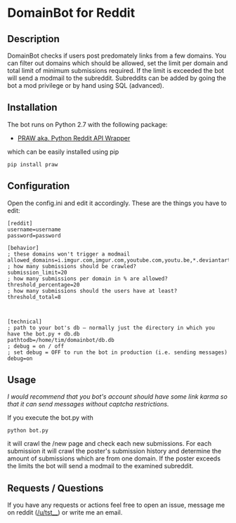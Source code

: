 # DomainBot for Reddit

## Description
DomainBot checks if users post predomately links from a few domains. You can filter out domains which should be allowed, set the limit per domain and total limit of minimum submissions required. If the limit is exceeded the bot will send a modmail to the subreddit. Subreddits can be added by going the bot a mod privilege or by hand using SQL (advanced).


## Installation

The bot runs on Python 2.7 with the following package:

* [PRAW aka. Python Reddit API Wrapper](https://github.com/praw-dev/praw)

which can be easily installed using pip

    pip install praw


## Configuration

Open the config.ini and edit it accordingly. These are the things you have to edit:

    [reddit]
    username=username
    password=password

    [behavior]
    ; these domains won't trigger a modmail
    allowed_domains=i.imgur.com,imgur.com,youtube.com,youtu.be,*.deviantart.com
    ; how many submissions should be crawled?
    submission_limit=20
    ; how many submissions per domain in % are allowed?
    threshold_percentage=20
    ; how many submissions should the users have at least?
    threshold_total=8



    [technical]
    ; path to your bot's db – normally just the directory in which you have the bot.py + db.db
    pathtodb=/home/tim/domainbot/db.db
    ; debug = on / off
    ; set debug = OFF to run the bot in production (i.e. sending messages)
    debug=on 


## Usage

*I would recommend that you bot's account should have some link karma so that it can send messages without captcha restrictions.*

If you execute the bot.py with

    python bot.py

it will crawl the /new page and check each new submissions. For each submission it will crawl the poster's submission history and determine the amount of submissions which are from one domain. If the poster exceeds the limits the bot will send a modmail to the examined subreddit.


## Requests / Questions

If you have any requests or actions feel free to open an issue, message me on reddit ([/u/tst__](http://www.reddit.com/message/compose/?to=tst__)) or write me an email.

